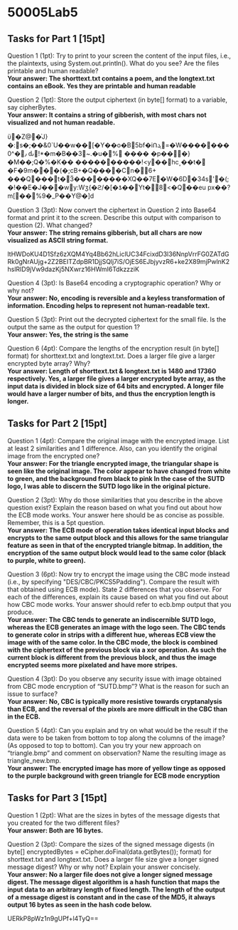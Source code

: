 # 50005Lab5

## Tasks for Part 1 [15pt]

Question 1 (1pt): Try to print to your screen the content of the input files, i.e., the plaintexts, using System.out.println().
What do you see? Are the files printable and human readable?<br>
**Your answer: The shorttext.txt contains a poem, and the longtext.txt contains an eBook.
Yes they are printable and human readable**

Question 2 (1pt): Store the output ciphertext (in byte[] format) to a variable, say cipherBytes.<br>
**Your answer: It contains a string of gibberish, with most chars not visualized and not
human readable.**

ϋ�Z@�͗J}�:s�;��&0`U��w��[�Y��o �B5bf�iՈܓ=�W�������0^�٫	ԃ!*�m�B��3~.�u�%
���� �p���}�M��;Q�%�K��	����������!<y��hc˯��t�
�F�9m���(�;cB+�Q����Cn�\6+ ���Q���t�Ӟ��������XQ��7E�W�6D�34ѕ'�(;�!��E�J���wy:W ʒ{�ϩ/�[�ƾ��Үt�8<�Q��eu
px��?m[��%9�_P��Y@�]d

Question 3 (3pt): Now convert the ciphertext in Question 2 into Base64 format and print it to the screen. Describe this 
output with comparison to question (2). What changed?<br>
**Your answer: The string remains gibberish, but all chars are now visualized as ASCII string format.**

ltHWDoKU4D1Sfz6zXQM4Yq4Bb62hLiclUC34FcixdD3l36NnpVrrFG0ZATdGRk0gNrAUjg+2Z2BEITZdpBR1DjjSQlj7iS/OjES6EJbjyvzR6+ke2X89mjPwlnK2hslRID9jVw9dazKj5NXwrz16HWmI6TdkzzziK

Question 4 (3pt): Is Base64 encoding a cryptographic operation? Why or why not?<br>
**Your answer: No, encoding is reversible and a keyless transformation of information. Encoding
helps to represent not human-readable text.**

Question 5 (3pt): Print out the decrypted ciphertext for the small file. Is the output the same as the output for question 
1?<br>
**Your answer: Yes, the string is the same**

Question 6 (4pt): Compare the lengths of the encryption result (in byte[] format) for shorttext.txt and longtext.txt. 
Does a larger file give a larger encrypted byte array? Why?<br>
**Your answer: Length of shorttext.txt & longtext.txt is 1480 and 17360 respectively. Yes,
a larger file gives a larger encrypted byte array, as the input data is divided in block size of 64 bits and encrypted.
A longer file would have a larger number of bits, and thus the encryption length is longer.**

## Tasks for Part 2 [15pt]

Question 1 (4pt): Compare the original image with the encrypted image. List at least 2 similarities and 1 difference. 
Also, can you identify the original image from the encrypted one?<br>
**Your answer: For the triangle encrypted image, the triangular shape is seen like the original image. The color appear
to have changed from white to green, and the background from black to pink
In the case of the SUTD logo, I was able to discern the SUTD logo like in the original picture.**

Question 2 (3pt): Why do those similarities that you describe in the above question exist? Explain the reason based on 
what you find out about how the ECB mode works. Your answer here should be as concise as possible. Remember, this is a 
5pt question.<br>
**Your answer: The ECB mode of operation takes identical input blocks and encrypts to the same output block and this allows
for the same triangular feature as seen in that of the encrypted triangle bitmap. In addition, the encryption of the same
output block would lead to the same color (black to purple, white to green).**

Question 3 (6pt): Now try to encrypt the image using the CBC mode instead (i.e., by specifying "DES/CBC/PKCS5Padding"). 
Compare the result with that obtained using ECB mode). State 2 differences that you observe. For each of the differences, 
explain its cause based on what you find out about how CBC mode works. Your answer should refer to ecb.bmp output that you 
produce.<br>
**Your answer: The CBC tends to generate an indiscernible SUTD logo, whereas the ECB generates an image with the logo seen.
The CBC tends to generate color in strips with a different hue, whereas ECB view the image with of the same color.
In the CBC mode, the block is combined with the ciphertext of the previous block via a xor operation. As such the current
block is different from the previous block, and thus the image encrypted seems more pixelated and have more stripes.**

Question 4 (3pt): Do you observe any security issue with image obtained from CBC mode encryption of “SUTD.bmp”? What is
the reason for such an issue to surface?<br>
**Your answer: No, CBC is typically more resistive towards cryptanalysis than ECB, and the reversal of the pixels are more
difficult in the CBC than in the ECB.**

Question 5 (4pt): Can you explain and try on what would be the result if the data were to be taken from bottom to top
along the columns of the image? (As opposed to top to bottom).  Can you try your new approach on “triangle.bmp” and comment
on observation? Name the resulting image as triangle_new.bmp.<br> 
**Your answer: The encrypted image has more of yellow tinge as opposed to the purple background with green triangle for
ECB mode encryption**

## Tasks for Part 3 [15pt]
Question 1 (2pt): What are the sizes in bytes of the message digests that you created for the two different files?<br>
**Your answer: Both are 16 bytes.**

Question 2 (3pt): Compare the sizes of the signed message digests (in byte[] encryptedBytes = eCipher.doFinal(data.getBytes());
format) for shorttext.txt and longtext.txt. Does a larger file size give a longer signed message digest? Why or why not?
Explain your answer concisely.<br>
**Your answer: No a larger file does not give a longer signed message digest. The message digest algorithm is a hash function
that maps the input data to an arbitrary length of fixed length. The length of the output of a message digest is constant
and in the case of the MD5, it always output 16 bytes as seen in the hash code below.**

UERkP8pWz1n9gUPf+l4TyQ==
